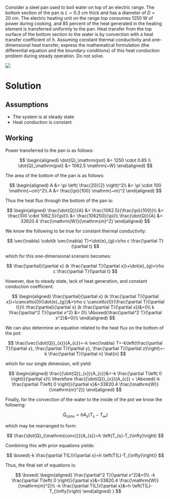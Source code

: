 Consider a steel pan used to boil water on top of an electric range. The
bottom section of the pan is $L=0.3 \mathrm{~cm}$ thick and has a
diameter of $D=20 \mathrm{~cm}$. The electric heating unit on the range
top consumes $1250 \mathrm{~W}$ of power during cooking, and 85 percent
of the heat generated in the heating element is transferred uniformly to
the pan. Heat transfer from the top surface of the bottom section to the
water is by convection with a heat transfer coefficient of $h$. Assuming
constant thermal conductivity and one-dimensional heat transfer, express
the mathematical formulation (the differential equation and the boundary
conditions) of this heat conduction problem during steady operation. Do
not solve.

![](!imgdir/2d0b675a9583c50ac1576e0a40d2266738febeb8.png)

# Solution

## Assumptions

-   The system is at steady state
-   Heat conduction is constant

## Working

Power transferred to the pan is as follows:

$$
\begin{aligned}
    \dot{Q}_\mathrm{pot} &= 1250 \cdot 0.85 \\
    \dot{Q}_\mathrm{pot} &= 1062.5 \mathrm{~W}
\end{aligned}
$$

The area of the bottom of the pan is as follows:

$$
\begin{aligned}
    A &= \pi \left( \frac{20}{2} \right)^2\\
      &= \pi \cdot 100 \mathrm{~cm}^2\\
    A &= \frac{\pi}{100} \mathrm{~m}^2
\end{aligned}
$$

Thus the heat flux through the bottom of the pan is:

$$
\begin{aligned}
    \frac{\dot{Q}}{A} &= \frac{1062.5}{\frac{\pi}{100}}\\
    &= \frac{100 \cdot 1062.5}{\pi}\\
    &= \frac{106250}{\pi}\\
    \frac{\dot{Q}}{A} &= 33820.4 \frac{\mathrm{W}}{\mathrm{m}^2}
\end{aligned}
$$

We know the following to be true for constant thermal conductivity:

$$
\vec{\nabla} \cdot(k \vec{\nabla} T)+\dot{e}_{g}=\rho c \frac{\partial T}{\partial t}
$$

which for this one-dimensional scenario becomes:

$$
\frac{\partial}{\partial x} (k \frac{\partial T}{\partial x})+\dot{e}_{g}=\rho c \frac{\partial T}{\partial t}
$$

However, due to steady state, lack of heat generation, and constant
conduction coefficient:

$$
\begin{aligned}
    \frac{\partial}{\partial x} (k \frac{\partial T}{\partial x})+\cancelto{0}{\dot{e}_{g}}&=\rho c \cancelto{0}{\frac{\partial T}{\partial t}}\\
    \frac{\partial}{\partial x} (k \frac{\partial T}{\partial x})&=0\\
    k \frac{\partial^2 T}{\partial x^2} &= 0\\
    \Aboxed{\frac{\partial^2 T}{\partial x^2}&=0}\\
\end{aligned}
$$

We can also determine an equation related to the heat flux on the bottom
of the pot:

$$
\frac{\vec{\dot{Q}}_{x}}{A_{c}}=-k \vec{\nabla} T=-k\left(\frac{\partial T}{\partial x}, \frac{\partial T}{\partial y}, \frac{\partial T}{\partial z}\right)=-k \frac{\partial T}{\partial n} \hat{n}
$$

which for our single dimension, will yield:

$$
\begin{aligned}
    \frac{{\dot{Q}}_{x}}{A_{c}}&=-k \frac{\partial T\left( 0 \right)}{\partial x}\\
    \therefore \frac{{\dot{Q}}_{x}}{A_{c}} = \Aboxed{-k \frac{\partial T\left( 0 \right)}{\partial x}&=33820.4 \frac{\mathrm{W}}{\mathrm{m}^2}}
\end{aligned}
$$

Finally, for the convection of the water to the inside of the pot we
know the following:

$$
\dot{Q}_{\mathrm{conv}}=h A_{s}\left(T_{s}-T_{\infty}\right)
$$

which may be rearranged to form:

$$
\frac{\dot{Q}_{\mathrm{conv}}}{A_{s}}=h \left(T_{s}-T_{\infty}\right)
$$

Combining this with prior equations yields:

$$
\boxed{-k \frac{\partial T(L)}{\partial x}=h \left(T(L)-T_{\infty}\right)}
$$

Thus, the final set of equations is:

$$
\boxed{
\begin{aligned}
    \frac{\partial^2 T}{\partial x^2}&=0\\
    -k \frac{\partial T\left( 0 \right)}{\partial x}&=33820.4 \frac{\mathrm{W}}{\mathrm{m}^2}\\
    -k \frac{\partial T(L)}{\partial x}&=h \left(T(L)-T_{\infty}\right)
\end{aligned}
}
$$
